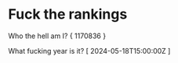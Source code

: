 # Fuck the rankings

Who the hell am I?
{ 1170836 }

What fucking year is it?
[ 2024-05-18T15:00:00Z ]
